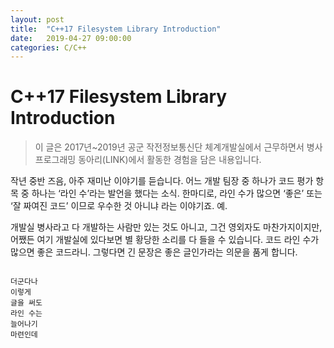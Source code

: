 ```yaml
---
layout: post
title:  "C++17 Filesystem Library Introduction"
date:   2019-04-27 09:00:00
categories: C/C++
---
```


C++17 Filesystem Library Introduction
==============

> 이 글은 2017년~2019년 공군 작전정보통신단 체계개발실에서 근무하면서 병사 프로그래밍 동아리(LINK)에서 활동한 경험을 담은 내용입니다. 

 작년 중반 즈음, 아주 재미난 이야기를 듣습니다. 어느 개발 팀장 중 하나가 코드 평가 항목 중 하나는 ‘라인 수’라는 발언을 했다는 소식. 한마디로, 라인 수가 많으면 ‘좋은’ 또는 ‘잘 짜여진 코드’ 이므로 우수한 것 아니냐 라는 이야기죠. 예.

 개발실 병사라고 다 개발하는 사람만 있는 것도 아니고, 그건 영외자도 마찬가지이지만, 어쨌든 여기 개발실에 있다보면 별 황당한 소리를 다 들을 수 있습니다. 코드 라인 수가 많으면 좋은 코드라니. 그렇다면 긴 문장은 좋은 글인가라는 의문을 품게 합니다. 
 
<code>
더군다나 
이렇게
글을 써도 
라인 수는
늘어나기 
마련인데
</code>

